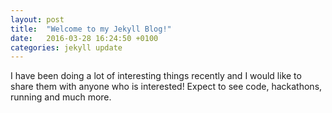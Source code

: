 ```yaml
---
layout: post
title:  "Welcome to my Jekyll Blog!"
date:   2016-03-28 16:24:50 +0100
categories: jekyll update
---
```

I have been doing a lot of interesting things recently and I would like to share them with anyone who is interested!
Expect to see code, hackathons, running and much more.

